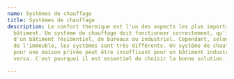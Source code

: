 ```yaml
---
name: Systèmes de chauffage
title: Systèmes de chauffage
description: Le confort thermique est l'un des aspects les plus importants dans chaque
  bâtiment. Un système de chauffage doit fonctionner correctement, qu'il s'agisse
  d'un bâtiment résidentiel, de bureaux ou industriel. Cependant, selon la nature
  de l'immeuble, les systèmes sont très différents. Un système de chauffage parfait
  pour une maison privée peut être insuffisant pour un bâtiment industriel – et vice
  versa. C'est pourquoi il est essentiel de choisir la bonne solution.

---
```

